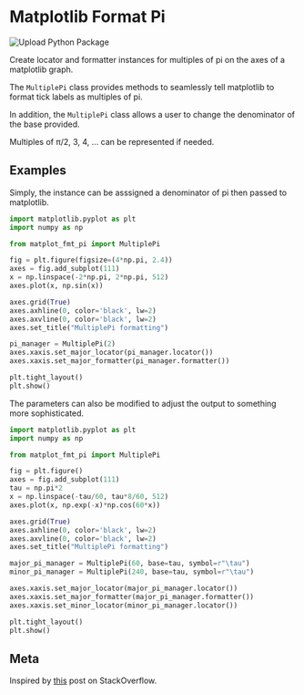 # Matplotlib Format Pi

![Upload Python Package](https://github.com/k-donn/format-pi/workflows/Upload%20Python%20Package/badge.svg?branch=master&event=push)

Create locator and formatter instances for multiples of pi on the axes of a matplotlib graph.

The `MultiplePi` class provides methods to seamlessly tell matplotlib to format tick labels as multiples of pi.

In addition, the `MultiplePi` class allows a user to change the denominator of the base provided.

Multiples of π/2, 3, 4, ... can be represented if needed.

## Examples

Simply, the instance can be asssigned a denominator of pi then passed to matplotlib.
```python
import matplotlib.pyplot as plt
import numpy as np

from matplot_fmt_pi import MultiplePi

fig = plt.figure(figsize=(4*np.pi, 2.4))
axes = fig.add_subplot(111)
x = np.linspace(-2*np.pi, 2*np.pi, 512)
axes.plot(x, np.sin(x))

axes.grid(True)
axes.axhline(0, color='black', lw=2)
axes.axvline(0, color='black', lw=2)
axes.set_title("MultiplePi formatting")

pi_manager = MultiplePi(2)
axes.xaxis.set_major_locator(pi_manager.locator())
axes.xaxis.set_major_formatter(pi_manager.formatter())

plt.tight_layout()
plt.show()
```

The parameters can also be modified to adjust the output to something more sophisticated.
```python
import matplotlib.pyplot as plt
import numpy as np

from matplot_fmt_pi import MultiplePi

fig = plt.figure()
axes = fig.add_subplot(111)
tau = np.pi*2
x = np.linspace(-tau/60, tau*8/60, 512)
axes.plot(x, np.exp(-x)*np.cos(60*x))

axes.grid(True)
axes.axhline(0, color='black', lw=2)
axes.axvline(0, color='black', lw=2)
axes.set_title("MultiplePi formatting")

major_pi_manager = MultiplePi(60, base=tau, symbol=r"\tau")
minor_pi_manager = MultiplePi(240, base=tau, symbol=r"\tau")

axes.xaxis.set_major_locator(major_pi_manager.locator())
axes.xaxis.set_major_formatter(major_pi_manager.formatter())
axes.xaxis.set_minor_locator(minor_pi_manager.locator())

plt.tight_layout()
plt.show()
```

## Meta

Inspired by [this](https://stackoverflow.com/questions/40642061/how-to-set-axis-ticks-in-multiples-of-pi-python-matplotlib) post on StackOverflow.
